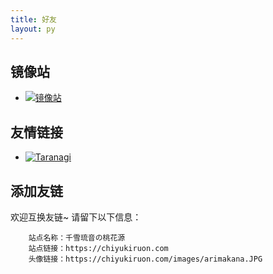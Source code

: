 ```yaml
---
title: 好友
layout: py
---
```


## 镜像站
- [![镜像站](https://chiyukiruon.top/images/arimakana.JPG)](https://chiyukiruon.top/ "")

## 友情链接
- [![Taranagi](https://m.taranagi.cc/upload/0def7ad4ac874e07602b4ff5118cd56c.png)](https://m.taranagi.cc/ "Taranagi")

## 添加友链
欢迎互换友链~
请留下以下信息：
```
    站点名称：千雪琉音の桃花源
    站点链接：https://chiyukiruon.com
    头像链接：https://chiyukiruon.com/images/arimakana.JPG
```
